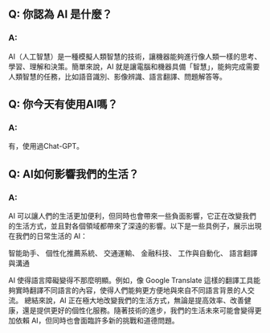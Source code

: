 ## Q: 你認為 AI 是什麼？
### A: 
AI（人工智慧）是一種模擬人類智慧的技術，讓機器能夠進行像人類一樣的思考、學習、理解和決策。簡單來說，AI 就是讓電腦和機器具備「智慧」，能夠完成需要人類智慧的任務，比如語音識別、影像辨識、語言翻譯、問題解答等。

## Q: 你今天有使用AI嗎？
### A: 
有，使用過Chat-GPT。

## Q: AI如何影響我們的生活？
### A: 
AI 可以讓人們的生活更加便利，但同時也會帶來一些負面影響，它正在改變我們的生活方式，並且對各個領域都帶來了深遠的影響。以下是一些具例子，展示出現在我們的日常生活的 AI：

智能助手、
個性化推薦系統、
交通運輸、
金融科技、
工作與自動化、
語言翻譯與溝通

AI 使得語言障礙變得不那麼明顯。例如，像 Google Translate 這樣的翻譯工具能夠實時翻譯不同語言的內容，使得人們能夠更方便地與來自不同語言背景的人交流。
總結來說，AI 正在極大地改變我們的生活方式，無論是提高效率、改善健康，還是提供更好的個性化服務。隨著技術的進步，我們的生活未來可能會變得更加依賴 AI，但同時也會面臨許多新的挑戰和道德問題。
